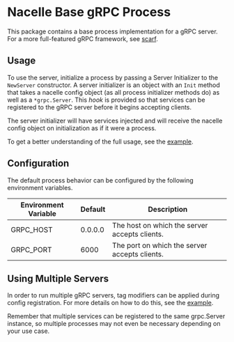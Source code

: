 # Nacelle Base gRPC Process

This package contains a base process implementation for a gRPC server. For a more
full-featured gRPC framework, see [scarf](https://github.com/efritz/scarf).

## Usage

To use the server, initialize a process by passing a Server Initializer to the `NewServer`
constructor. A server initializer is an object with an `Init` method that takes a nacelle
config object (as all process initializer methods do) as well as a `*grpc.Server`. This
*hook* is provided so that services can be registered to the gRPC server before it begins
accepting clients.

The server initializer will have services injected and will receive the nacelle config
object on initialization as if it were a process.

To get a better understanding of the full usage, see the
[example](https://github.com/efritz/nacelle/tree/master/examples/grpc).

## Configuration

The default process behavior can be configured by the following environment variables.

| Environment Variable | Default | Description |
| -------------------- | ------- | ----------- |
| GRPC_HOST            | 0.0.0.0 | The host on which the server accepts clients. |
| GRPC_PORT            | 6000    | The port on which the server accepts clients. |

## Using Multiple Servers

In order to run multiple gRPC servers, tag modifiers can be applied during config
registration. For more details on how to do this, see the
[example](https://github.com/efritz/nacelle/tree/master/examples/multi-grpc).

Remember that multiple services can be registered to the same grpc.Server instance, so
multiple processes may not even be necessary depending on your use case.

